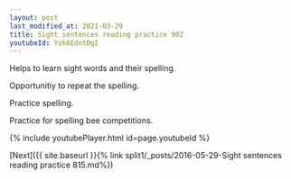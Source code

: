 ```yaml
---
layout: post
last_modified_at: 2021-03-29
title: Sight sentences reading practice 902
youtubeId: Yzk6EdntDgI
---
```

 
 
Helps to learn sight words and their spelling.

Opportunitiy to repeat the spelling. 

Practice spelling. 
 
Practice for spelling bee competitions. 
 
{% include youtubePlayer.html id=page.youtubeId %}
 
 

[Next]({{ site.baseurl }}{% link  split1/_posts/2016-05-29-Sight sentences reading practice 815.md%})
 
